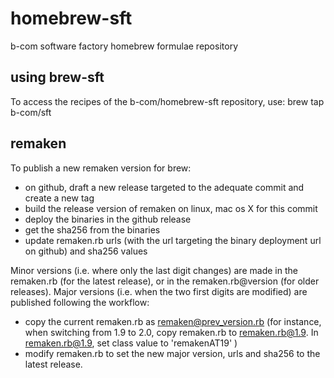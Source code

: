 # homebrew-sft
b-com software factory homebrew formulae repository

## using brew-sft
To access the recipes of the b-com/homebrew-sft repository, use:
brew tap b-com/sft

## remaken
To publish a new remaken version for brew:
- on github, draft a new release targeted to the adequate commit and create a new tag
- build the release version of remaken on linux, mac os X for this commit
- deploy the binaries in the github release
- get the sha256 from the binaries
- update remaken.rb urls (with the url targeting the binary deployment url on github) and sha256 values

Minor versions (i.e. where only the last digit changes) are made in the remaken.rb (for the latest release), or in the remaken.rb@version (for older releases).
Major versions (i.e. when the two first digits are modified) are published following the workflow:
- copy the current remaken.rb as remaken@prev_version.rb (for instance, when switching from 1.9 to 2.0, copy remaken.rb to remaken.rb@1.9.  In remaken.rb@1.9, set class value to 'remakenAT19' )
- modify remaken.rb to set the new major version, urls and sha256 to the latest release.
